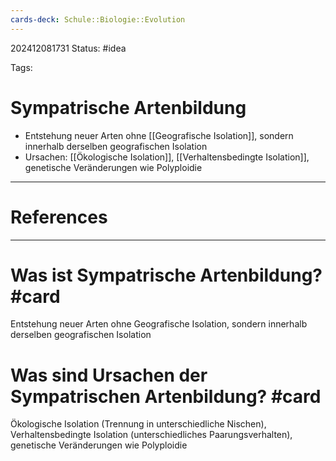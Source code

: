 ```yaml
---
cards-deck: Schule::Biologie::Evolution
---
```

202412081731
Status: #idea

Tags:

# Sympatrische Artenbildung
- Entstehung neuer Arten ohne [[Geografische Isolation]], sondern innerhalb derselben geografischen Isolation
- Ursachen: [[Ökologische Isolation]], [[Verhaltensbedingte Isolation]], genetische Veränderungen wie Polyploidie


---
# References



---


# Was ist Sympatrische Artenbildung? #card 
Entstehung neuer Arten ohne Geografische Isolation, sondern innerhalb derselben geografischen Isolation


# Was sind Ursachen der Sympatrischen Artenbildung? #card 
Ökologische Isolation (Trennung in unterschiedliche Nischen), Verhaltensbedingte Isolation (unterschiedliches Paarungsverhalten), genetische Veränderungen wie Polyploidie
